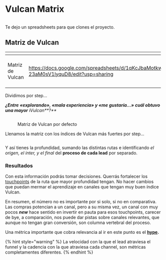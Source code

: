 # Vulcan Matrix

<figure><img src="http://luiszorrilla.com/wp-content/uploads/2023/01/image-30-510x332.png" alt=""><figcaption></figcaption></figure>

Te dejo un spreadsheets para que clones el proyecto.

## Matriz de Vulcan

<table data-view="cards"><thead><tr><th></th><th data-type="content-ref"></th><th data-hidden data-card-cover data-type="files"></th></tr></thead><tbody><tr><td>Matriz de Vulcan</td><td><a href="https://docs.google.com/spreadsheets/d/1qKcJbaMotkwLeKZLip5ZWG4Wlym3-23aM0sV1lyquD8/edit?usp=sharing">https://docs.google.com/spreadsheets/d/1qKcJbaMotkwLeKZLip5ZWG4Wlym3-23aM0sV1lyquD8/edit?usp=sharing</a></td><td><a href="../../.gitbook/assets/Captura de pantalla 2023-01-28 164116.png">Captura de pantalla 2023-01-28 164116.png</a></td></tr></tbody></table>

Dividimos por step…

_**¿Entre «**explorando**», «**mala experiencia**» y «**me gustaría…**» cuál obtuvo una mayor** iVulcan**?**_

<figure><img src="http://luiszorrilla.com/wp-content/uploads/2023/01/image-27-1-510x254.png" alt=""><figcaption><p>Matriz de Vulcan por defecto</p></figcaption></figure>

Llenamos la matriz con los índices de Vulcan más fuertes por step…

<figure><img src="http://luiszorrilla.com/wp-content/uploads/2023/01/Group-80-510x244.png" alt=""><figcaption></figcaption></figure>

Y así tienes la profundidad, sumando las distintas rutas e identificando _el origen, el inter, y el final_ del **proceso de cada lead** por separado.

### Resultados

Con esta información podrás tomar decisiones. Querrás fortalecer los [touchpoints](../../hype/touchpoints.md) de la ruta que mayor profundidad tengan. No hacer cambios que puedan mermar el aprendizaje en canales que tengan muy buen índice Vulcan.

En resumen, el número no es importante por si solo, si no en comparativa. Las compras potencian a un canal, pero a su misma vez, un canal con muy pocos _**new**_ hace sentido en invertir en pauta para esos touchpoints, carecer de bye, a comparación, nos puede dar pistas sobre canales relevantes, que aunque no tengan gran conversión, son columna vertebral del proceso.

Una métrica importante que cobra relevancia al ir en este punto es el [**hype**](../../hype/)**.**

{% hint style="warning" %}
La velocidad con la que el lead atraviesa el funnel y la cadencia con la que atraviesa cada channel, son métricas completamentes diferentes.
{% endhint %}
